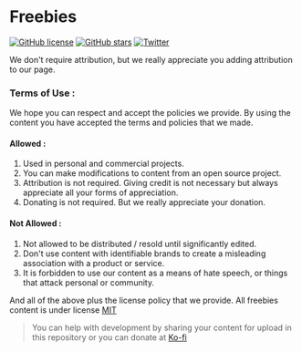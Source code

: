 # Freebies

[![GitHub license](https://img.shields.io/github/license/dezuhan/freebies?style=social)](https://github.com/dezuhan/freebies/blob/stable/LICENSE)
[![GitHub stars](https://img.shields.io/github/stars/dezuhan/freebies?style=social)](https://github.com/dezuhan/freebies/stargazers)
[![Twitter](https://img.shields.io/twitter/url?style=social)](https://twitter.com/intent/tweet?text=Wow:&url=https%3A%2F%2Fgithub.com%2Fdezuhan%2Ffreebies)

We don't require attribution, but we really appreciate you adding attribution to our page.

### Terms of Use :

We hope you can respect and accept the policies we provide. By using the content you have accepted the terms and policies that we made.

#### Allowed :
1. Used in personal and commercial projects.
2. You can make modifications to content from an open source project.
3. Attribution is not required. Giving credit is not necessary but always appreciate all your forms of appreciation.
4. Donating is not required. But we really appreciate your donation.

#### Not Allowed :
1. Not allowed to be distributed / resold until significantly edited.
2. Don't use content with identifiable brands to create a misleading association with a product or service.
3. It is forbidden to use our content as a means of hate speech, or things that attack personal or community.

And all of the above plus the license policy that we provide. All freebies content is under license [MIT](https://github.com/dezuhan/freebies/blob/stable/LICENSE)

> You can help with development by sharing your content for upload in this repository or you can donate at [Ko-fi](https://ko-fi.com/dezuhan)
